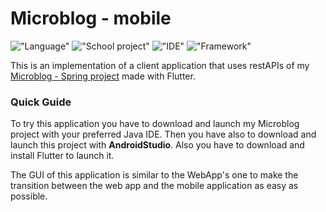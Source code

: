 # Microblog - mobile 

!["Language"](https://img.shields.io/badge/LANGUAGE-DART-blue?style=for-the-badge&logo=dart)
!["School project"](https://img.shields.io/badge/PROJECT%20TYPE-SCHOOL-yellow?style=for-the-badge&logo=google-scholar)
!["IDE"](https://img.shields.io/badge/IDE-ANDROID%20STUDIO-brightgreen?style=for-the-badge&logo=android-studio)
!["Framework"](https://img.shields.io/badge/FRAMEWORK-FLUTTER-blue?style=for-the-badge&logo=flutter)


This is an implementation of a client application that uses restAPIs of my 
[Microblog - Spring project](https://github.com/teddyedo/MicroBlog-Spring) made with Flutter.

### Quick Guide
To try this application you have to download and launch my Microblog project with your preferred 
Java IDE. Then you have also to download and launch this project with **AndroidStudio**. Also you 
have to download and install Flutter to launch it.

The GUI of this application is similar to the WebApp's one to make the transition between the web 
app and the mobile application as easy as possible.
